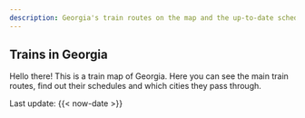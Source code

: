 ```yaml
---
description: Georgia's train routes on the map and the up-to-date schedule.
---
```


## Trains in Georgia

Hello there! This is a train map of Georgia. Here you can see the main train routes, find out their schedules and which cities they pass through.

Last update: {{< now-date >}}